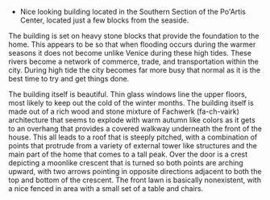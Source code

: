 - Nice looking building located in the Southern Section of the Po'Artis Center, located just a few blocks from the seaside.

The building is set on heavy stone blocks that provide the foundation to the home. This appears to be so that when flooding occurs during the warmer seasons it does not become unlike Venice during these high tides. These rivers become a network of commerce, trade, and transportation within the city. During high tide the city becomes far more busy that normal as it is the best time to try and get things done.

The building itself is beautiful. Thin glass windows line the upper floors, most likely to keep out the cold of the winter months. The building itself is made out of a rich wood and stone mixture of Fachwerk (fa-ch-vairk) architecture that seems to explode with warm autumn like colors as it gets to an overhang that provides a covered walkway underneath the front of the house. This all leads to a roof that is steeply pitched, with a combination of points that protrude from a variety of external tower like structures and the main part of the home that comes to a tall peak. Over the door is a crest depicting a moonlike crescent that is turned so both points are arching upward, with two arrows pointing in opposite directions adjacent to both the top and bottom of the crescent.  The front lawn is basically nonexistent, with a nice fenced in area with a small set of a table and chairs.